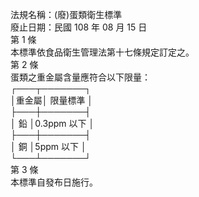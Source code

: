 法規名稱：(廢)蛋類衛生標準  
廢止日期：民國 108 年 08 月 15 日  
第 1 條  
本標準依食品衛生管理法第十七條規定訂定之。  
第 2 條  
蛋類之重金屬含量應符合以下限量：  
┌───┬───────┐  
│重金屬│ 限量標準 │  
├───┼───────┤  
│ 鉛 │0.3ppm 以下 │  
├───┼───────┤  
│ 銅 │5ppm 以下 │  
└───┴───────┘  
第 3 條  
本標準自發布日施行。  



